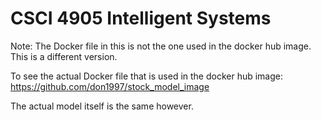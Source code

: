 # CSCI 4905 Intelligent Systems

Note: The Docker file in this is not the one used in the docker hub image. This is a different version. 

To see the actual Docker file that is used in the docker hub image: https://github.com/don1997/stock_model_image

The actual model itself is the same however.
